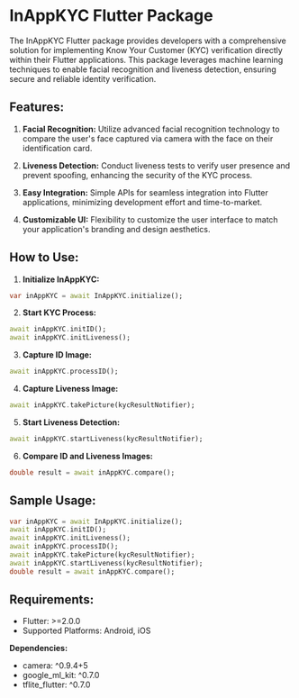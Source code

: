 # InAppKYC Flutter Package

The InAppKYC Flutter package provides developers with a comprehensive solution for implementing Know Your Customer (KYC) verification directly within their Flutter applications. This package leverages machine learning techniques to enable facial recognition and liveness detection, ensuring secure and reliable identity verification.

## Features:

1. **Facial Recognition:** Utilize advanced facial recognition technology to compare the user's face captured via camera with the face on their identification card.

2. **Liveness Detection:** Conduct liveness tests to verify user presence and prevent spoofing, enhancing the security of the KYC process.

3. **Easy Integration:** Simple APIs for seamless integration into Flutter applications, minimizing development effort and time-to-market.

4. **Customizable UI:** Flexibility to customize the user interface to match your application's branding and design aesthetics.

## How to Use:

1. **Initialize InAppKYC:**
  ```dart
  var inAppKYC = await InAppKYC.initialize();
  ```
   
2. **Start KYC Process:**
  ```dart
  await inAppKYC.initID();
  await inAppKYC.initLiveness();
  ```

3. **Capture ID Image:**
  ```dart
  await inAppKYC.processID();
  ```

4. **Capture Liveness Image:**
  ```dart
  await inAppKYC.takePicture(kycResultNotifier);
  ```

5. **Start Liveness Detection:**
  ```dart
  await inAppKYC.startLiveness(kycResultNotifier);
  ```

6. **Compare ID and Liveness Images:**
  ```dart
  double result = await inAppKYC.compare();
  ```

## Sample Usage:
  ```dart
  var inAppKYC = await InAppKYC.initialize();
  await inAppKYC.initID();
  await inAppKYC.initLiveness();
  await inAppKYC.processID();
  await inAppKYC.takePicture(kycResultNotifier);
  await inAppKYC.startLiveness(kycResultNotifier);
  double result = await inAppKYC.compare();
  ```

## Requirements:
* Flutter: >=2.0.0
* Supported Platforms: Android, iOS

**Dependencies:**
* camera: ^0.9.4+5
* google_ml_kit: ^0.7.0
* tflite_flutter: ^0.7.0
